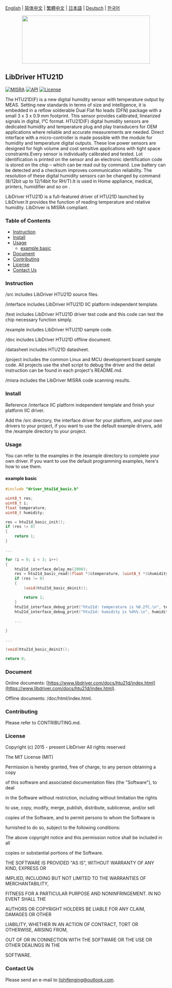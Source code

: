 [English](/README.md) | [ 简体中文](/README_zh-Hans.md) | [繁體中文](/README_zh-Hant.md) | [日本語](/README_ja.md) | [Deutsch](/README_de.md) | [한국어](/README_ko.md)

<div align=center>
<img src="/doc/image/logo.svg" width="400" height="150"/>
</div>

## LibDriver HTU21D

[![MISRA](https://img.shields.io/badge/misra-compliant-brightgreen.svg)](/misra/README.md) [![API](https://img.shields.io/badge/api-reference-blue.svg)](https://www.libdriver.com/docs/htu21d/index.html) [![License](https://img.shields.io/badge/license-MIT-brightgreen.svg)](/LICENSE)

The HTU21D(F) is a new digital humidity sensor with temperature output by MEAS. Setting new standards in terms of size and intelligence, it is embedded in a reflow solderable Dual Flat No leads (DFN) package with a small 3 x 3 x 0.9 mm footprint. This sensor provides calibrated, linearized signals in digital, I²C format. HTU21D(F) digital humidity sensors are dedicated humidity and temperature plug and play transducers for OEM applications where reliable and accurate measurements are needed. Direct interface with a micro-controller is made possible with the module for humidity and temperature digital outputs. These low power sensors are designed for high volume and cost sensitive applications with tight space constraints.Every sensor is individually calibrated and tested. Lot identification is printed on the sensor and an electronic identification code is stored on the chip – which can be read out by command. Low battery can be detected and a checksum improves communication reliability. The resolution of these digital humidity sensors can be changed by command (8/12bit up to 12/14bit for RH/T).It is used in Home appliance, medical, printers, humidifier and so on .

LibDriver HTU21D is a full-featured driver of HTU21D launched by LibDriver.It provides the function of reading temperature and relative humidity. LibDriver is MISRA compliant.

### Table of Contents

  - [Instruction](#Instruction)
  - [Install](#Install)
  - [Usage](#Usage)
    - [example basic](#example-basic)
  - [Document](#Document)
  - [Contributing](#Contributing)
  - [License](#License)
  - [Contact Us](#Contact-Us)

### Instruction

/src includes LibDriver HTU21D source files.

/interface includes LibDriver HTU21D IIC platform independent template.

/test includes LibDriver HTU21D driver test code and this code can test the chip necessary function simply.

/example includes LibDriver HTU21D sample code.

/doc includes LibDriver HTU21D offline document.

/datasheet includes HTU21D datasheet.

/project includes the common Linux and MCU development board sample code. All projects use the shell script to debug the driver and the detail instruction can be found in each project's README.md.

/misra includes the LibDriver MISRA code scanning results.

### Install

Reference /interface IIC platform independent template and finish your platform IIC driver.

Add the /src directory, the interface driver for your platform, and your own drivers to your project, if you want to use the default example drivers, add the /example directory to your project.

### Usage

You can refer to the examples in the /example directory to complete your own driver. If you want to use the default programming examples, here's how to use them.

#### example basic

```C
#include "driver_htu21d_basic.h"

uint8_t res;
uint8_t i;
float temperature;
uint8_t humidity;

res = htu21d_basic_init();
if (res != 0)
{
    return 1;
}

...

for (i = 0; i < 3; i++)
{
    htu21d_interface_delay_ms(2000);
    res = htu21d_basic_read((float *)&temperature, (uint8_t *)&humidity);
    if (res != 0)
    {
        (void)htu21d_basic_deinit();

        return 1;
    }
    htu21d_interface_debug_print("htu21d: temperature is %0.2fC.\n", temperature);
    htu21d_interface_debug_print("htu21d: humidity is %d%%.\n", humidity); 
    
    ...
        
}

...

(void)htu21d_basic_deinit();

return 0;
```

### Document

Online documents: [https://www.libdriver.com/docs/htu21d/index.html](https://www.libdriver.com/docs/htu21d/index.html).

Offline documents: /doc/html/index.html.

### Contributing

Please refer to CONTRIBUTING.md.

### License

Copyright (c) 2015 - present LibDriver All rights reserved



The MIT License (MIT) 



Permission is hereby granted, free of charge, to any person obtaining a copy

of this software and associated documentation files (the "Software"), to deal

in the Software without restriction, including without limitation the rights

to use, copy, modify, merge, publish, distribute, sublicense, and/or sell

copies of the Software, and to permit persons to whom the Software is

furnished to do so, subject to the following conditions: 



The above copyright notice and this permission notice shall be included in all

copies or substantial portions of the Software. 



THE SOFTWARE IS PROVIDED "AS IS", WITHOUT WARRANTY OF ANY KIND, EXPRESS OR

IMPLIED, INCLUDING BUT NOT LIMITED TO THE WARRANTIES OF MERCHANTABILITY,

FITNESS FOR A PARTICULAR PURPOSE AND NONINFRINGEMENT. IN NO EVENT SHALL THE

AUTHORS OR COPYRIGHT HOLDERS BE LIABLE FOR ANY CLAIM, DAMAGES OR OTHER

LIABILITY, WHETHER IN AN ACTION OF CONTRACT, TORT OR OTHERWISE, ARISING FROM,

OUT OF OR IN CONNECTION WITH THE SOFTWARE OR THE USE OR OTHER DEALINGS IN THE

SOFTWARE. 

### Contact Us

Please send an e-mail to lishifenging@outlook.com.